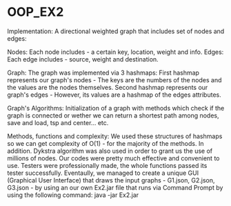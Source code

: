 # OOP_EX2
Implementation: A directional weighted graph that includes set of nodes and edges:

  Nodes: Each node includes - a certain key, location, weight and info.
  Edges: Each edge includes - source, weight and destination.

  Graph: The graph was implemented via 3 hashmaps:
    First hashmap represents our graph's nodes - The keys are the numbers of the nodes and the values are the nodes themselves.
    Second hashmap represents our graph's edges - However, its values are a hashmap of the edges attributes.

  Graph's Algorithms: Initialization of a graph with methods which check if
		the graph is connected or wether we can return a shortest path among nodes, save and load, tsp and center... etc.

Methods, functions and complexity: 
	We used these structures of hashmaps so we can get
	complexity of O(1) - for the majority of the methods. In addition. Dykstra algorithm was also used
  in order to grant us the use of millions of nodes. Our codes were pretty much effective and convenient to use.
  Testers were professionally made, the whole functions passed its tester successfully.
  Eventaully, we managed to create a unique GUI (Graphical User Interface) that draws the input graphs -
  G1.json, G2.json, G3.json - by using an our own Ex2.jar file that runs via Command Prompt by using the following command:
  java -jar Ex2.jar <json file> 
